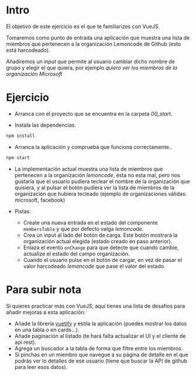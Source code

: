 # Intro

El objetivo de este ejercicio es el que te familiarizes con VueJS.

Tomaremos como punto de entrada una aplicación que muestra una lista de miembros que pertenecen a la organización Lemoncode de Github (esto está harcodeado).

Añadiremos un _input_ que permite al usuario cambiar dicho nombre de grupo y elegir el que quiera, por ejemplo _quiero ver los miembros de la organización Microsoft_

# Ejercicio

- Arranca con el proyecto que se encuentra en la carpeta _00_start_.

- Instala las dependencias.

```bash
npm install
```

- Arranca la aplicación y comprueba que funciona correctamente..

```bash
npm start
```

- La implementación actual muestra una lista de miembros que pertenecen a la organización _lemoncode_, ésta no esta mal, pero nos gustaría que el usuario pudiera teclear el nombre de la organización que quisiera, y al pulsar el botón pudiera ver la lista de miembros de la organización que hubiera tecleado (ejemplo de organizaciones válidas: microsoft, facebook)

- Pistas:

  - Create una nueva entrada en el estado del componente `membersTable` y que por defecto valga _lemoncode_.
  - Crea un input al lado del botón de carga. Este botón mostrará la organización actual elegida (estado creado en paso anterior).
  - Enlaza el evento `onChange` para que detecte que cuando cambie, actualize el estado del campo organización.
  - Cuando el usuario pulse en el botón de cargar, en vez de pasar el valor harcodeado _lemoncode_ que pase el valor del estado.

# Para subir nota

Si quieres practicar más con VueJS, aquí tienes una lista de desafíos para añadir mejoras a esta aplicación:

- Añade la librería [vuetify](https://github.com/vuetifyjs/vuetify) y estila la aplicación (puedes mostrar los datos en una tabla o en cards...).
- Añade paginación al listado (te hará falta actualizar el UI y el cliente de api rest).
- Agrega un buscador a la tabla de forma que filtre entre los miembros.
- Si pinchas en un miembro que navegue a su página de detalle en el que podrás ver lo detalles de ese usuario (tiene que buscar la API de github para leer esos datos).
